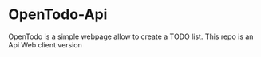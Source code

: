 # OpenTodo-Api
OpenTodo is a simple webpage allow to create a TODO list. This repo is an Api Web client version
